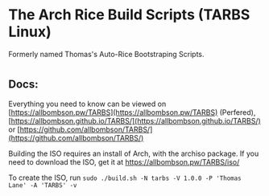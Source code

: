 # The Arch Rice Build Scripts (TARBS Linux)
Formerly named Thomas's Auto-Rice Bootstraping Scripts.

#

## Docs:
Everything you need to know can be viewed on [https://allbombson.pw/TARBS](https://allbombson.pw/TARBS) (Perfered), [https://allbombson.github.io/TARBS/](https://allbombson.github.io/TARBS/) or [https://github.com/allbombson/TARBS/](https://github.com/allbombson/TARBS/) 

Building the ISO requires an install of Arch, with the archiso package. If you need to download the ISO, get it at https://allbombson.pw/TARBS/iso/

To create the ISO, run ```sudo ./build.sh -N tarbs -V 1.0.0 -P 'Thomas Lane' -A 'TARBS' -v```
